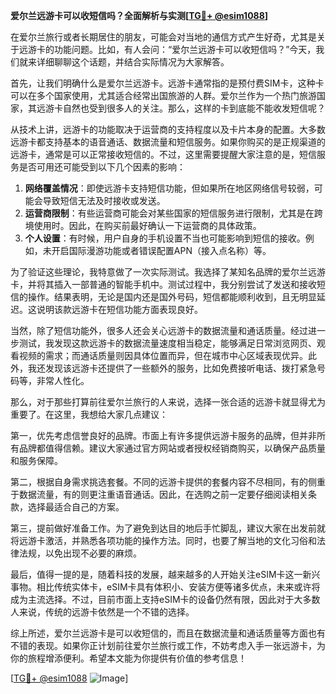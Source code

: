 **爱尔兰远游卡可以收短信吗？全面解析与实测[[TG💪+ @esim1088](https://t.me/s/esim1088)]**

在爱尔兰旅行或者长期居住的朋友，可能会对当地的通信方式产生好奇，尤其是关于远游卡的功能问题。比如，有人会问：“爱尔兰远游卡可以收短信吗？”今天，我们就来详细聊聊这个话题，并结合实际情况为大家解答。

首先，让我们明确什么是爱尔兰远游卡。远游卡通常指的是预付费SIM卡，这种卡可以在多个国家使用，尤其适合经常出国旅游的人群。爱尔兰作为一个热门旅游国家，其远游卡自然也受到很多人的关注。那么，这样的卡到底能不能收发短信呢？

从技术上讲，远游卡的功能取决于运营商的支持程度以及卡片本身的配置。大多数远游卡都支持基本的语音通话、数据流量和短信服务。如果你购买的是正规渠道的远游卡，通常是可以正常接收短信的。不过，这里需要提醒大家注意的是，短信服务是否可用还可能受到以下几个因素的影响：

1. **网络覆盖情况**：即使远游卡支持短信功能，但如果所在地区网络信号较弱，可能会导致短信无法及时接收或发送。
2. **运营商限制**：有些运营商可能会对某些国家的短信服务进行限制，尤其是在跨境使用时。因此，在购买前最好确认一下运营商的具体政策。
3. **个人设置**：有时候，用户自身的手机设置不当也可能影响到短信的接收。例如，未开启国际漫游功能或者错误配置APN（接入点名称）等。

为了验证这些理论，我特意做了一次实际测试。我选择了某知名品牌的爱尔兰远游卡，并将其插入一部普通的智能手机中。测试过程中，我分别尝试了发送和接收短信的操作。结果表明，无论是国内还是国外号码，短信都能顺利收到，且无明显延迟。这说明该款远游卡在短信功能方面表现良好。

当然，除了短信功能外，很多人还会关心远游卡的数据流量和通话质量。经过进一步测试，我发现这款远游卡的数据流量速度相当稳定，能够满足日常浏览网页、观看视频的需求；而通话质量则因具体位置而异，但在城市中心区域表现优异。此外，我还发现该远游卡还提供了一些额外的服务，比如免费接听电话、拨打紧急号码等，非常人性化。

那么，对于那些打算前往爱尔兰旅行的人来说，选择一张合适的远游卡就显得尤为重要了。在这里，我想给大家几点建议：

第一，优先考虑信誉良好的品牌。市面上有许多提供远游卡服务的品牌，但并非所有品牌都值得信赖。建议大家通过官方网站或者授权经销商购买，以确保产品质量和服务保障。

第二，根据自身需求挑选套餐。不同的远游卡提供的套餐内容不尽相同，有的侧重于数据流量，有的则更注重语音通话。因此，在选购之前一定要仔细阅读相关条款，选择最适合自己的方案。

第三，提前做好准备工作。为了避免到达目的地后手忙脚乱，建议大家在出发前就将远游卡激活，并熟悉各项功能的操作方法。同时，也要了解当地的文化习俗和法律法规，以免出现不必要的麻烦。

最后，值得一提的是，随着科技的发展，越来越多的人开始关注eSIM卡这一新兴事物。相比传统实体卡，eSIM卡具有体积小、安装方便等诸多优点，未来或许将成为主流选择。不过，目前市面上支持eSIM卡的设备仍然有限，因此对于大多数人来说，传统的远游卡依然是一个不错的选择。

综上所述，爱尔兰远游卡是可以收短信的，而且在数据流量和通话质量等方面也有不错的表现。如果你正计划前往爱尔兰旅行或工作，不妨考虑入手一张远游卡，为你的旅程增添便利。希望本文能为你提供有价值的参考信息！

[[TG💪+ @esim1088](https://t.me/s/esim1088) ![Image](https://i.postimg.cc/4NQfJmqS/Snipaste-2025-05-13-00-14-12.png)]